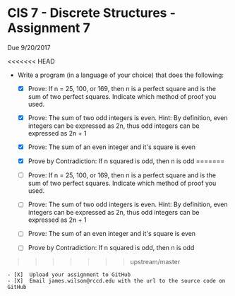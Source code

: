 # CIS 7 - Discrete Structures - Assignment 7
Due 9/20/2017

<<<<<<< HEAD
  - Write a program (in a language of your choice) that does the following:
    - [X]  Prove:  If n = 25, 100, or 169, then n is a perfect square and is the sum of two perfect squares.  Indicate which method of proof you used.
    - [X]  Prove:  The sum of two odd integers is even.  Hint: By definition, even integers can be expressed as 2n, thus odd integers can be expressed as 2n + 1	
	- [X]  Prove:  The sum of an even integer and it's square is even
	- [X]  Prove by Contradiction: If n squared is odd, then n is odd
=======
  
	- [ ]  Prove:  If n = 25, 100, or 169, then n is a perfect square and is the sum of two perfect squares.  Indicate which method of proof you used.
	- [ ]  Prove:  The sum of two odd integers is even.  Hint: By definition, even integers can be expressed as 2n, thus odd integers can be expressed as 2n + 1	
	- [ ]  Prove:  The sum of an even integer and it's square is even
	- [ ]  Prove by Contradiction: If n squared is odd, then n is odd
>>>>>>> upstream/master

	- [X]  Upload your assignment to GitHub
	- [X]  Email james.wilson@rccd.edu with the url to the source code on GitHub	